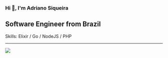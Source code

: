 ### Hi 👋, I'm Adriano Siqueira
##  Software Engineer from Brazil

Skills: Elixir / Go / NodeJS / PHP

---
[<img src="https://img.shields.io/badge/linkedin-%230077B5.svg?&style=for-the-badge&logo=linkedin&logoColor=white" />](https://www.linkedin.com/in/adriano-nunes/)
